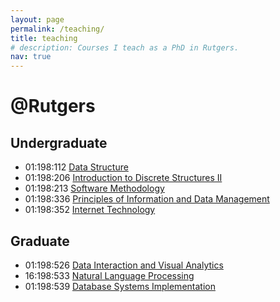 ```yaml
---
layout: page
permalink: /teaching/
title: teaching
# description: Courses I teach as a PhD in Rutgers.
nav: true
---
```


# @Rutgers 

## Undergraduate

* 01:198:112 [Data Structure](https://www.cs.rutgers.edu/academics/undergraduate/course-synopses/course-details/01-198-112-data-structures)
* 01:198:206 [Introduction to Discrete Structures II](https://www.cs.rutgers.edu/academics/undergraduate/course-synopses/course-details/01-198-206-introduction-to-discrete-structures-ii)
* 01:198:213 [Software Methodology](https://www.cs.rutgers.edu/academics/undergraduate/course-synopses/course-details/01-198-213-software-methodology)
* 01:198:336 [Principles of Information and Data Management](https://www.cs.rutgers.edu/academics/undergraduate/course-synopses/course-details/01-198-336-principles-of-information-and-data-management)
* 01:198:352 [Internet Technology](https://www.cs.rutgers.edu/academics/undergraduate/course-synopses/course-details/01-198-352-internet-technology)


## Graduate

* 01:198:526 [Data Interaction and Visual Analytics](https://www.cs.rutgers.edu/academics/graduate/course-synopses/course-details/16-198-526-data-interaction-and-visual-analytics)
* 16:198:533 [Natural Language Processing](https://www.cs.rutgers.edu/academics/graduate/course-synopses/course-details/16-198-533-natural-language-processing)
* 01:198:539 [Database Systems Implementation](https://www.cs.rutgers.edu/academics/graduate/course-synopses/course-details/16-198-539-database-systems-implementation)